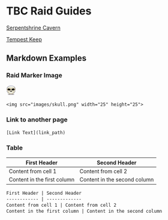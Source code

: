 # TBC Raid Guides
[Serpentshrine Cavern](ssc.md)

[Tempest Keep](tk.md)


## Markdown Examples
### Raid Marker Image
<img src="images/skull.png" width="25" height="25">

```
<img src="images/skull.png" width="25" height="25">
```

### Link to another page
```
[Link Text](link_path)
```

### Table
First Header | Second Header
------------ | -------------
Content from cell 1 | Content from cell 2
Content in the first column | Content in the second column

```
First Header | Second Header
------------ | -------------
Content from cell 1 | Content from cell 2
Content in the first column | Content in the second column
```
